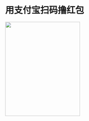 # 用支付宝扫码撸红包

<img loading="lazy" class="aligncenter size-medium wp-image-209" src="http://www.zhangliguo.com/wp-content/uploads/2017/12/QQ截图20171209104553-239x300.png" alt="" width="239" height="300" />
